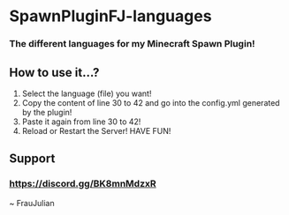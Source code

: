 # SpawnPluginFJ-languages

### The different languages for my Minecraft Spawn Plugin! 

## How to use it...?
1) Select the language (file) you want!
2) Copy the content of line 30 to 42 and go into the config.yml generated by the plugin!
3) Paste it again from line 30 to 42!
4) Reload or Restart the Server!
HAVE FUN!

## Support
### https://discord.gg/BK8mnMdzxR

~ FrauJulian
